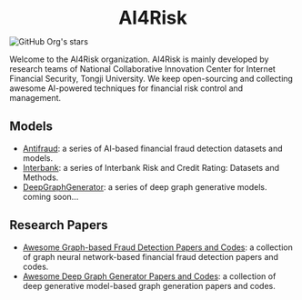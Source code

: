 <div align="center">
<b><font size="6">AI4Risk</font></b>
</div>

![GitHub Org's stars](https://img.shields.io/github/stars/AI4Risk)

Welcome to the AI4Risk organization. AI4Risk is mainly developed by research teams of National Collaborative Innovation Center for Internet Financial Security, Tongji University. We keep open-sourcing and collecting awesome AI-powered techniques for financial risk control and management.

## Models

- [Antifraud](https://github.com/AI4Risk/antifraud): a series of AI-based financial fraud detection datasets and models.
- [Interbank](https://github.com/AI4Risk/interbank): a series of Interbank Risk and Credit Rating: Datasets and Methods.
- [DeepGraphGenerator](): a series of deep graph generative models. coming soon...

## Research Papers

- [Awesome Graph-based Fraud Detection Papers and Codes](https://github.com/AI4Risk/awesome-graph-based-fraud-detection): a collection of graph neural network-based financial fraud detection papers and codes. 
- [Awesome Deep Graph Generator Papers and Codes](https://github.com/AI4Risk/awesome-deep-graph-generator): a collection of deep generative model-based graph generation papers and codes. 

